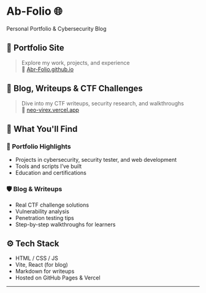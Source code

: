 # Ab-Folio 🌐  
Personal Portfolio & Cybersecurity Blog

## 🔹 Portfolio Site
> Explore my work, projects, and experience  
🔗 [Abr-Folio.github.io](https://Abr-Folio.github.io)

## 🔹 Blog, Writeups & CTF Challenges
> Dive into my CTF writeups, security research, and walkthroughs  
🔗 [neo-virex.vercel.app](https://neo-virex.vercel.app/)

## 🧠 What You'll Find

### 🎯 Portfolio Highlights
- Projects in cybersecurity, security tester, and web development
- Tools and scripts I’ve built
- Education and certifications

### 🛡️ Blog & Writeups
- Real CTF challenge solutions
- Vulnerability analysis
- Penetration testing tips
- Step-by-step walkthroughs for learners

## ⚙️ Tech Stack
- HTML / CSS / JS
- Vite, React (for blog)
- Markdown for writeups
- Hosted on GitHub Pages & Vercel

---


